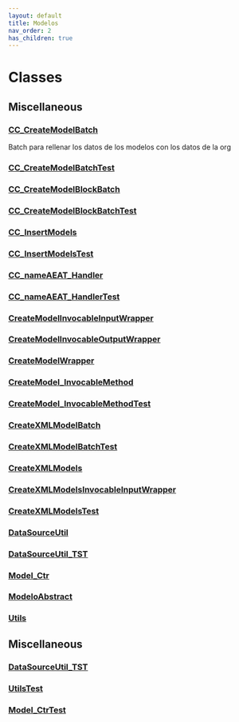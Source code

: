 ```yaml
---
layout: default
title: Modelos
nav_order: 2
has_children: true
---
```


# Classes

## Miscellaneous

### [CC_CreateModelBatch](/Misc/CC_CreateModelBatch.md)

Batch para rellenar los datos de los modelos con los datos de la org

### [CC_CreateModelBatchTest](/Misc/CC_CreateModelBatchTest.md)

### [CC_CreateModelBlockBatch](/Misc/CC_CreateModelBlockBatch.md)

### [CC_CreateModelBlockBatchTest](/Misc/CC_CreateModelBlockBatchTest.md)

### [CC_InsertModels](/Misc/CC_InsertModels.md)

### [CC_InsertModelsTest](/Misc/CC_InsertModelsTest.md)

### [CC_nameAEAT_Handler](/Misc/CC_nameAEAT_Handler.md)

### [CC_nameAEAT_HandlerTest](/Misc/CC_nameAEAT_HandlerTest.md)

### [CreateModelInvocableInputWrapper](/Misc/CreateModelInvocableInputWrapper.md)

### [CreateModelInvocableOutputWrapper](/Misc/CreateModelInvocableOutputWrapper.md)

### [CreateModelWrapper](/Misc/CreateModelWrapper.md)

### [CreateModel_InvocableMethod](/Misc/CreateModel_InvocableMethod.md)

### [CreateModel_InvocableMethodTest](/Misc/CreateModel_InvocableMethodTest.md)

### [CreateXMLModelBatch](/Misc/CreateXMLModelBatch.md)

### [CreateXMLModelBatchTest](/Misc/CreateXMLModelBatchTest.md)

### [CreateXMLModels](/Misc/CreateXMLModels.md)

### [CreateXMLModelsInvocableInputWrapper](/Misc/CreateXMLModelsInvocableInputWrapper.md)

### [CreateXMLModelsTest](/Misc/CreateXMLModelsTest.md)

### [DataSourceUtil](/Misc/DataSourceUtil.md)

### [DataSourceUtil_TST](/Misc/DataSourceUtil_TST.md)

### [Model_Ctr](/Misc/Model_Ctr.md)

### [ModeloAbstract](/Misc/ModeloAbstract.md)

### [Utils](/Misc/Utils.md)

## Miscellaneous

### [DataSourceUtil_TST](/Misc/DataSourceUtil_TST.md)

### [UtilsTest](/Misc/UtilsTest.md)

### [Model_CtrTest](/Misc/Model_CtrTest.md)
